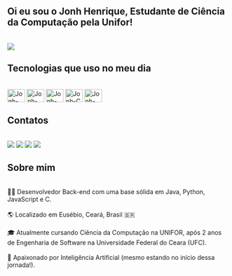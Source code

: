 ## Oi eu sou o Jonh Henrique, Estudante de Ciência da Computação pela Unifor!

<br>

<picture>
  <source
    srcset="https://github-readme-stats.vercel.app/api?username=anuraghazra&show_icons=true&theme=dracula"
    media="(prefers-color-scheme: dark)"
  />
  <source
    srcset="https://github-readme-stats.vercel.app/api?username=anuraghazra&show_icons=true"
    media="(prefers-color-scheme: light), (prefers-color-scheme: no-preference)"
  />
  <img src="https://github-readme-stats.vercel.app/api?username=anuraghazra&show_icons=true" />
</picture>

## Tecnologias que uso no meu dia

<div style="display: inline_block"><br>
  <img align="center" alt="Jonh-Java" height="30" width="40" src="https://cdn.jsdelivr.net/gh/devicons/devicon@latest/icons/java/java-original.svg">
  <img align="center" alt="Jonh-Python" height="30" width="40" src="https://cdn.jsdelivr.net/gh/devicons/devicon@latest/icons/python/python-original.svg">
  <img align="center" alt="Jonh-Kotlin" height="30" width="40" src="https://cdn.jsdelivr.net/gh/devicons/devicon@latest/icons/kotlin/kotlin-original.svg">
  <img align="center" alt="Jonh-C" height="30" width="40" src="https://cdn.jsdelivr.net/gh/devicons/devicon@latest/icons/c/c-original.svg">
  <img align="center" alt="Jonh-JS" height="30" width="40" src="https://cdn.jsdelivr.net/gh/devicons/devicon@latest/icons/javascript/javascript-original.svg">
</div>

## Contatos

<br>
<div> 
  <a href="https://www.instagram.com/jonh_moreiradc/" target="_blank"><img src="https://img.shields.io/badge/-Instagram-%23E4405F?style=for-the-badge&logo=instagram&logoColor=white" target="_blank"></a>
 <a href="https://discord.gg/nCdAJhFJsw" target="_blank"><img src="https://img.shields.io/badge/Discord-7289DA?style=for-the-badge&logo=discord&logoColor=white" target="_blank"></a> 
  <a href = "mailto:moreirajonh2@gmail.com"><img src="https://img.shields.io/badge/-Gmail-%23333?style=for-the-badge&logo=gmail&logoColor=white" target="_blank"></a>
  <a href="https://www.linkedin.com/in/jonh-henrique-moreira-da-costa-9971a6235/" target="_blank"><img src="https://img.shields.io/badge/-LinkedIn-%230077B5?style=for-the-badge&logo=linkedin&logoColor=white" target="_blank"></a> 
  
</div>

## Sobre mim
<br>
👨‍💻 Desenvolvedor Back-end com uma base sólida em Java, Python, JavaScript e C.
<br><br>
🌎 Localizado em Eusébio, Ceará, Brasil 🇧🇷
<br><br>
🎓 Atualmente cursando Ciência da Computação na UNIFOR, após 2 anos de Engenharia de Software na Universidade Federal do Ceara (UFC).
<br><br>
🤖 Apaixonado por Inteligência Artificial (mesmo estando no início dessa jornada!).
